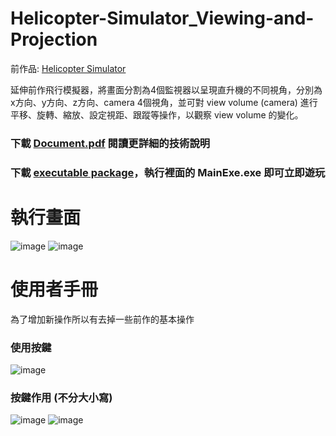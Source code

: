 # Helicopter-Simulator_Viewing-and-Projection
前作品: [Helicopter Simulator](https://github.com/ubin0914/Helicopter-Simulator)
  
延伸前作飛行模擬器，將畫面分割為4個監視器以呈現直升機的不同視角，分別為 x方向、y方向、z方向、camera 4個視角，並可對 view volume (camera) 進行平移、旋轉、縮放、設定視距、跟蹤等操作，以觀察 view volume 的變化。
### 下載 [Document.pdf](https://github.com/ubin0914/Helicopter-Simulator_Viewing-and-Projection/blob/master/Document.pdf) 閱讀更詳細的技術說明
### 下載 [executable package](https://github.com/ubin0914/Helicopter-Simulator_Viewing-and-Projection/tree/master/executable%20package)，執行裡面的 MainExe.exe 即可立即遊玩
# 執行畫面
![image](https://user-images.githubusercontent.com/73873427/236622394-ec727d70-ff33-45dc-a530-73aaf1202c75.png)
![image](https://user-images.githubusercontent.com/73873427/236622042-2549d48d-2b3e-4eaf-addb-29470e32e064.png)
# 使用者手冊
為了增加新操作所以有去掉一些前作的基本操作  
### 使用按鍵
![image](https://user-images.githubusercontent.com/73873427/236622694-92694120-6757-4d0f-ba04-3f4f7c8582c0.png)
### 按鍵作用 (不分大小寫)
![image](https://user-images.githubusercontent.com/73873427/236622600-dc1993b1-62e9-4adf-ad69-8a3a7bfcb1b4.png)
![image](https://user-images.githubusercontent.com/73873427/236622684-7db8614a-0c01-46fc-a662-42a5b27198e6.png)
